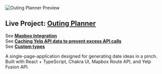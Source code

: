 ![Outing Planner Preview](https://cdn.sanity.io/images/nocf1t6y8/projects/8e2b55329f3a9b826db22abb1a02ec2e61cab073-2529x1240.png?w=1000&h=1000&fit=max)

## Live Project: [Outing Planner](https://outing-planner.vercel.app/)

See [**Mapbox Integration**](https://github.com/CarlsJr4/Outing-Planner/blob/main/src/components/CustomMap.tsx) \
See [**Caching Yelp API data to prevent excess API calls**](https://github.com/CarlsJr4/Outing-Planner/blob/main/src/App.tsx) \
See [**Custom types**](https://github.com/CarlsJr4/Outing-Planner/tree/main/src/types) 

A single-page-application designed for generating date ideas in a pinch. Built with React + TypeScript, Chakra UI, Mapbox Route API, and Yelp Fusion API.
